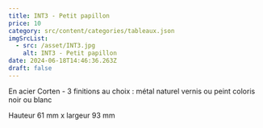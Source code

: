 ```yaml
---
title: INT3 - Petit papillon
price: 10
category: src/content/categories/tableaux.json
imgSrcList:
  - src: /asset/INT3.jpg
    alt: INT3 - Petit papillon
date: 2024-06-18T14:46:36.263Z
draft: false
---
```


En acier Corten - 3 finitions au choix : métal naturel vernis ou peint coloris noir ou blanc

Hauteur 61 mm x largeur 93 mm
